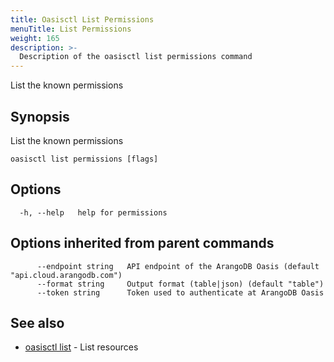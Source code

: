 ```yaml
---
title: Oasisctl List Permissions
menuTitle: List Permissions
weight: 165
description: >-
  Description of the oasisctl list permissions command
---
```

List the known permissions

## Synopsis

List the known permissions

```
oasisctl list permissions [flags]
```

## Options

```
  -h, --help   help for permissions
```

## Options inherited from parent commands

```
      --endpoint string   API endpoint of the ArangoDB Oasis (default "api.cloud.arangodb.com")
      --format string     Output format (table|json) (default "table")
      --token string      Token used to authenticate at ArangoDB Oasis
```

## See also

* [oasisctl list](_index.md)	 - List resources

